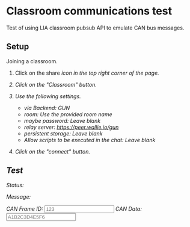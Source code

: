 <!--
author:   David Croft
email:    david.croft@warwick.ac.uk
version:  0.1.0
language: en

classroom: enable

@onload
async function waitForConnection() {
  while (!LIA.classroom.connected) {
    await new Promise(resolve => setTimeout(resolve, 100)); // wait 100ms
  }
  // Once window.connection is available
  connectionAvailable();
}

window.canMessage = null;

function connectionAvailable() {
    LIA.classroom.subscribe("can-recv", (message) => {
        console.log("Received message: ", message);
        window.canMessage = message;
    })
}

// Call this function to start the waiting process
waitForConnection();
@end
-->

# Classroom communications test

Test of using LIA classroom pubsub API to emulate CAN bus messages.



## Setup

Joining a classroom.

1. Click on the share <i class="icon icon-social" /> icon in the top right corner of the page.
2. Click on the "Classroom" button.
3. Use the following settings.

    - via Backend: <i class="icon icon-gundb icon-xs"></i> GUN 
    - room: *Use the provided room name*
    - maybe password: *Leave blank*
    - relay server: https://peer.wallie.io/gun
    - persistent storage: *Leave blank*
    - Allow scripts to be executed in the chat: *Leave blank*
4. Click on the "connect" button.
## Test

Status: <span id="status"></span>

<script input="hidden">
    window.status_refresh = setInterval(function()
    {
        document.getElementById("status").innerHTML = LIA.classroom.connected ? "Connected" : "Need to join classroom";
        document.getElementById("status").style.color = LIA.classroom.connected ? "green" : "red";
    }, 1000/16);
</script>

Message:
<div id="message"></div>

<script input="hidden">
    window.message_refresh = setInterval(function()
    {
        document.getElementById("message").innerHTML = window.canMessage ? JSON.stringify(window.canMessage) : "No message received";
    }, 1000/16);
</script>


<label>CAN Frame ID: </label><input class="lia-quiz__input" type="text" id="can_frame_id" placeholder="123">
<label>CAN Data: </label><input class="lia-quiz__input" type="text" id="can_frame_data" placeholder="A1B2C3D4E5F6">

<script default="Send" input="submit">
    console.log("Sending message");
    LIA.classroom.publish("can-recv", {
        id: document.getElementById("can_frame_id").value,
        data: document.getElementById("can_frame_data").value
    });
</script>


